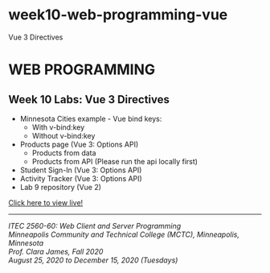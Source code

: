 # week10-web-programming-vue

Vue 3 Directives

<h1>WEB PROGRAMMING</h1>

<h2>Week 10 Labs: Vue 3 Directives</h2>

<ul>
  <li>Minnesota Cities example - Vue bind keys:
    <ul>
      <li>With v-bind:key</li>
      <li>Without v-bind:key</li>
    </ul>
  <li>Products page (Vue 3: Options API)
    <ul>
      <li>Products from data</li>
      <li>Products from API (Please run the api locally first)</li>
    </ul>
  </li>
  <li>Student Sign-In (Vue 3: Options API)</li>
  <li>Activity Tracker (Vue 3: Options API)</li>
  <li>Lab 9 repository (Vue 2)</li>
</ul>

<a href="https://myverdict.github.io/week10-web-programming-vue/index.html">
  Click here to view live!
</a>

<hr />

<p>
  <i>
    ITEC 2560-60: Web Client and Server Programming
    <br />
    Minneapolis Community and Technical College (MCTC), Minneapolis, Minnesota
    <br />
    Prof. Clara James, Fall 2020
    <br />
    August 25, 2020 to December 15, 2020 (Tuesdays)
  </i>
</p>

